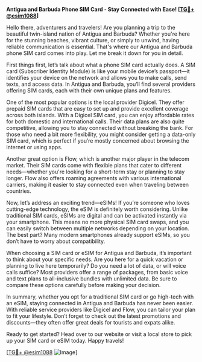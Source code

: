 **Antigua and Barbuda Phone SIM Card - Stay Connected with Ease! [[TG💪+ @esim1088](https://t.me/s/esim1088)]**

Hello there, adventurers and travelers! Are you planning a trip to the beautiful twin-island nation of Antigua and Barbuda? Whether you're here for the stunning beaches, vibrant culture, or simply to unwind, having reliable communication is essential. That's where our Antigua and Barbuda phone SIM card comes into play. Let me break it down for you in detail.

First things first, let’s talk about what a phone SIM card actually does. A SIM card (Subscriber Identity Module) is like your mobile device’s passport—it identifies your device on the network and allows you to make calls, send texts, and access data. In Antigua and Barbuda, you’ll find several providers offering SIM cards, each with their own unique plans and features. 

One of the most popular options is the local provider Digicel. They offer prepaid SIM cards that are easy to set up and provide excellent coverage across both islands. With a Digicel SIM card, you can enjoy affordable rates for both domestic and international calls. Their data plans are also quite competitive, allowing you to stay connected without breaking the bank. For those who need a bit more flexibility, you might consider getting a data-only SIM card, which is perfect if you’re mostly concerned about browsing the internet or using apps.

Another great option is Flow, which is another major player in the telecom market. Their SIM cards come with flexible plans that cater to different needs—whether you're looking for a short-term stay or planning to stay longer. Flow also offers roaming agreements with various international carriers, making it easier to stay connected even when traveling between countries.

Now, let’s address an exciting trend—eSIMs! If you’re someone who loves cutting-edge technology, the eSIM is definitely worth considering. Unlike traditional SIM cards, eSIMs are digital and can be activated instantly via your smartphone. This means no more physical SIM card swaps, and you can easily switch between multiple networks depending on your location. The best part? Many modern smartphones already support eSIMs, so you don’t have to worry about compatibility.

When choosing a SIM card or eSIM for Antigua and Barbuda, it’s important to think about your specific needs. Are you here for a quick vacation or planning to live here temporarily? Do you need a lot of data, or will voice calls suffice? Most providers offer a range of packages, from basic voice and text plans to all-inclusive bundles with unlimited data. Be sure to compare these options carefully before making your decision.

In summary, whether you opt for a traditional SIM card or go high-tech with an eSIM, staying connected in Antigua and Barbuda has never been easier. With reliable service providers like Digicel and Flow, you can tailor your plan to fit your lifestyle. Don’t forget to check out the latest promotions and discounts—they often offer great deals for tourists and expats alike.

Ready to get started? Head over to our website or visit a local store to pick up your SIM card or eSIM today. Happy travels!

[[TG💪+ @esim1088](https://t.me/s/esim1088) ![Image](https://i.postimg.cc/Y0z9fWf4/image.png)]